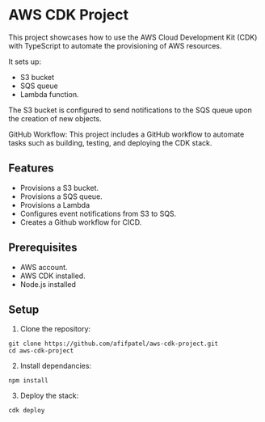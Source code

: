 
# AWS CDK Project

This project showcases how to use the AWS Cloud Development Kit (CDK) with TypeScript to automate the provisioning of AWS resources. 

It sets up:

- S3 bucket
- SQS queue
- Lambda function. 

The S3 bucket is configured to send notifications to the SQS queue upon the creation of new objects.

GitHub Workflow:
This project includes a GitHub workflow to automate tasks such as building, testing, and deploying the CDK stack.


## Features

- Provisions a S3 bucket.
- Provisions a SQS queue.
- Provisions a Lambda
- Configures event notifications from S3 to SQS.
- Creates a Github workflow for CICD.


## Prerequisites

- AWS account.
- AWS CDK installed.
- Node.js installed
## Setup

1. Clone the repository:
```
git clone https://github.com/afifpatel/aws-cdk-project.git
cd aws-cdk-project
```

2. Install dependancies:

```
npm install

```

3. Deploy the stack:

```
cdk deploy

```
